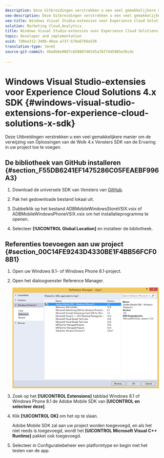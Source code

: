 ```yaml
---
description: Deze Uitbreidingen verstrekken u een veel gemakkelijkere manier om de verwijzing van Oplossingen van de Wolk 4.x Vensters SDK van de Ervaring in uw project toe te voegen.
seo-description: Deze Uitbreidingen verstrekken u een veel gemakkelijkere manier om de verwijzing van Oplossingen van de Wolk 4.x Vensters SDK van de Ervaring in uw project toe te voegen.
seo-title: Windows Visual Studio-extensies voor Experience Cloud Solutions 4.x SDK
solution: Marketing Cloud,Analytics
title: Windows Visual Studio-extensies voor Experience Cloud Solutions 4.x SDK
topic: Developer and implementation
uuid: 7d0ea312-340b-46ea-a737-b70a6766a536
translation-type: tm+mt
source-git-commit: 46a0b8e0087c65880f46545a78f74d5985e36cdc

---
```



# Windows Visual Studio-extensies voor Experience Cloud Solutions 4.x SDK {#windows-visual-studio-extensions-for-experience-cloud-solutions-x-sdk}

Deze Uitbreidingen verstrekken u een veel gemakkelijkere manier om de verwijzing van Oplossingen van de Wolk 4.x Vensters SDK van de Ervaring in uw project toe te voegen.

## De bibliotheek van GitHub installeren {#section_F55DB6241EF1475286C05FEAEBF996A3}

1. Download de universele SDK van Vensters van [GitHub](https://github.com/Adobe-Marketing-Cloud/mobile-services/releases).
1. Pak het gedownloade bestand lokaal uit.
1. Dubbelklik op het bestand ADBMobileWindowsStoreVSIX.vsix of ADBMobileWindowsPhoneVSIX.vsix om het installatieprogramma te openen.

1. Selecteer **[!UICONTROL Global Location]** en installeer de bibliotheek.

## Referenties toevoegen aan uw project {#section_00C14FE9243D4330BE1F4BB56FCF08B1}

1. Open uw Windows 8.1- of Windows Phone 8.1-project.
1. Open het dialoogvenster Reference Manager.

   ![](assets/ref_manager.png)

1. Zoek op het **[!UICONTROL Extensions]** tabblad Windows 8.1 of Windows Phone 8.1 de Adobe Mobile SDK van **[UICONTROL en selecteer deze]**.
1. Klik **[!UICONTROL OK]** om het op te slaan.

   Adobe Mobile SDK zal aan uw project worden toegevoegd, en als het niet reeds is toegevoegd, wordt het **[UICONTROL Microsoft Visual C++ Runtime]** pakket ook toegevoegd.

1. Selecteer in Configuratiebeheer een platformtype en begin met het testen van de app.

